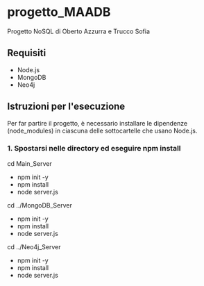 # progetto_MAADB

Progetto NoSQL di Oberto Azzurra e Trucco Sofia

## Requisiti

- Node.js
- MongoDB
- Neo4j

## Istruzioni per l'esecuzione

Per far partire il progetto, è necessario installare le dipendenze (node_modules) in ciascuna delle sottocartelle che usano Node.js.

### 1. Spostarsi nelle directory ed eseguire npm install

cd Main_Server
- npm init -y
- npm install
- node server.js

cd ../MongoDB_Server
- npm init -y
- npm install
- node server.js

cd ../Neo4j_Server
- npm init -y
- npm install
- node server.js
